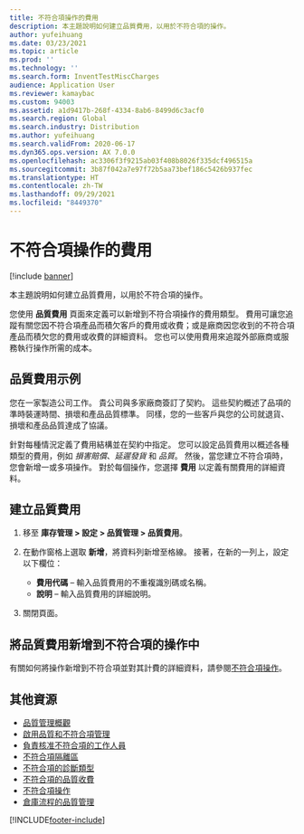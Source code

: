 ```yaml
---
title: 不符合項操作的費用
description: 本主題說明如何建立品質費用，以用於不符合項的操作。
author: yufeihuang
ms.date: 03/23/2021
ms.topic: article
ms.prod: ''
ms.technology: ''
ms.search.form: InventTestMiscCharges
audience: Application User
ms.reviewer: kamaybac
ms.custom: 94003
ms.assetid: a1d9417b-268f-4334-8ab6-8499d6c3acf0
ms.search.region: Global
ms.search.industry: Distribution
ms.author: yufeihuang
ms.search.validFrom: 2020-06-17
ms.dyn365.ops.version: AX 7.0.0
ms.openlocfilehash: ac3306f3f9215ab03f408b8026f335dcf496515a
ms.sourcegitcommit: 3b87f042a7e97f72b5aa73bef186c5426b937fec
ms.translationtype: HT
ms.contentlocale: zh-TW
ms.lasthandoff: 09/29/2021
ms.locfileid: "8449370"
---
```

# <a name="charges-for-nonconformance-operations"></a>不符合項操作的費用

[!include [banner](../includes/banner.md)]

本主題說明如何建立品質費用，以用於不符合項的操作。

您使用 **品質費用** 頁面來定義可以新增到不符合項操作的費用類型。 費用可讓您追蹤有關您因不符合項產品而積欠客戶的費用或收費；或是廠商因您收到的不符合項產品而積欠您的費用或收費的詳細資料。 您也可以使用費用來追蹤外部廠商或服務執行操作所需的成本。

## <a name="examples-of-quality-charges"></a>品質費用示例

您在一家製造公司工作。 貴公司與多家廠商簽訂了契約。 這些契約概述了品項的準時裝運時間、損壞和產品品質標準。 同樣，您的一些客戶與您的公司就退貨、損壞和產品品質達成了協議。

針對每種情況定義了費用結構並在契約中指定。 您可以設定品質費用以概述各種類型的費用，例如 *損害賠償*、*延遲發貨* 和 *品質*。 然後，當您建立不符合項時，您會新增一或多項操作。 對於每個操作，您選擇 **費用** 以定義有關費用的詳細資料。

## <a name="create-a-quality-charge"></a>建立品質費用

1. 移至 **庫存管理 \> 設定 \> 品質管理 \> 品質費用**。
1. 在動作窗格上選取 **新增**，將資料列新增至格線。 接著，在新的一列上，設定以下欄位：

    - **費用代碼** – 輸入品質費用的不重複識別碼或名稱。
    - **說明** – 輸入品質費用的詳細說明。

1. 關閉頁面。

## <a name="add-a-quality-charge-to-an-operation-for-a-nonconformance"></a>將品質費用新增到不符合項的操作中

有關如何將操作新增到不符合項並對其計費的詳細資料，請參閱[不符合項操作](quality-operations.md)。

## <a name="additional-resources"></a>其他資源

- [品質管理概觀](quality-management-processes.md)
- [啟用品質和不符合項管理](enable-quality-management.md)
- [負責核准不符合項的工作人員](quality-responsible-workers.md)
- [不符合項隔離區](quality-quarantine-zones.md)
- [不符合項的診斷類型](quality-diagnostic-types.md)
- [不符合項的品質收費](quality-charges.md)
- [不符合項操作](quality-operations.md)
- [倉庫流程的品質管理](quality-management-for-warehouses-processes.md)

[!INCLUDE[footer-include](../../includes/footer-banner.md)]
